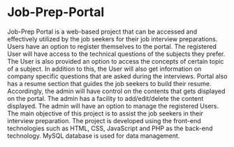 # Job-Prep-Portal
Job-Prep Portal is a web-based project that can be accessed and effectively utilized by the job seekers for their job interview preparations. Users have an option to register themselves to the portal. The registered User will have access to the technical questions of the subjects they prefer. The User is also provided an option to access the concepts of certain topic of a subject. In addition to this, the User will also get information on company specific questions that are asked during the interviews. Portal also has a resume section that guides the job seekers to build their resume. Accordingly, the admin will have control on the contents that gets displayed on the portal. The admin has a facility to add/edit/delete the content displayed. The admin will have an option to manage the registered Users. 
The main objective of this project is to assist the job seekers in their interview preparation. The project is developed using the front-end technologies such as HTML, CSS, JavaScript and PHP as the back-end technology. MySQL database is used for data management.

